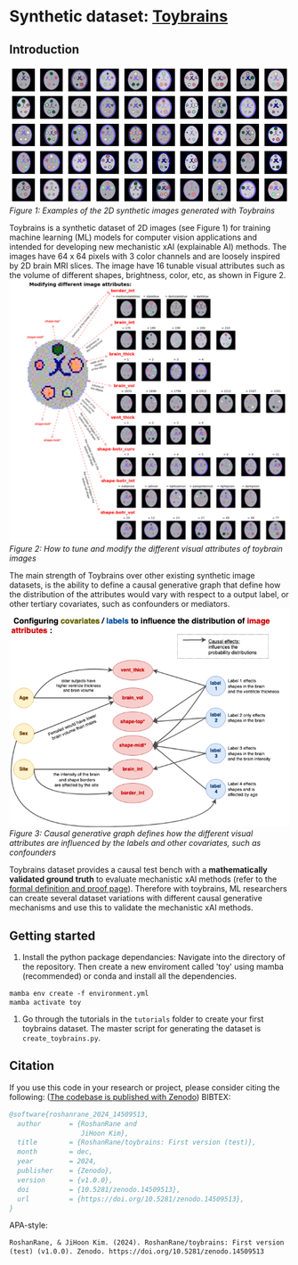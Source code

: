 # Synthetic dataset: [Toybrains](https://github.com/RoshanRane/toybrains) 

## Introduction
![Figure 1: Toybrains](docs/figures/toybrains.png)_Figure 1: Examples of the 2D synthetic images generated with Toybrains_

Toybrains is a synthetic dataset of 2D images (see Figure 1) for training machine learning (ML) models for computer vision applications and intended for developing new mechanistic xAI (explainable AI) methods. The images have 64 x 64 pixels with 3 color channels and are loosely inspired by 2D brain MRI slices. The image have 16 tunable visual attributes such as the volume of different shapes, brightness, color, etc, as shown in Figure 2.
![Figure 2: Image attributes](docs/figures/toybrains_attributes.png)_Figure 2: How to tune and modify the different visual attributes of toybrain images_

The main strength of Toybrains over other existing synthetic image datasets, is the ability to define a causal generative graph that define how the distribution of the attributes would vary with respect to a output label, or other tertiary covariates, such as confounders or mediators. 
![Figure 3: Image attributes](docs/figures/toybrains_causal.png)_Figure 3: Causal generative graph defines how the different visual attributes are influenced by the labels and other covariates, such as confounders_

Toybrains dataset provides a causal test bench with a **mathematically validated ground truth** to evaluate mechanistic xAI methods (refer to the [formal definition and proof page](docs/figures/formal_definition_and_proof.md)). Therefore with toybrains, ML researchers can create several dataset variations with different causal generative mechanisms and use this to validate the mechanistic xAI methods. 


## Getting started

1. Install the python package dependancies: Navigate into the directory of the repository. Then create a new enviroment called 'toy' using mamba (recommended) or conda and install all the dependencies.
```
mamba env create -f environment.yml
mamba activate toy
```
1. Go through the tutorials in the `tutorials` folder to create your first toybrains dataset. The master script for generating the dataset is `create_toybrains.py`.


<!-- ## Appendix
#### A1: Why are causal XAI methods important?
TODO
Causal XAI methods explain ML/DL model decisions in causal terms. That is, they detect whether a variable $c_k$ effects the model predictions $\hat{y}$ as a confounders, or a mediators and measures the effect of $c_k$ on generating $\hat{y}$. When DL models are used in scientific discovery (such as for brain-behaviour discovery using brain MRI), understanding the DL model decisions from a causal perspective becomes foremost important. -->


## Citation
If you use this code in your research or project, please consider citing the following:
([The codebase is published with Zenodo](https://doi.org/10.5281/zenodo.14509513))
BIBTEX:
```bibtex
@software{roshanrane_2024_14509513,
  author       = {RoshanRane and
                  JiHoon Kim},
  title        = {RoshanRane/toybrains: First version (test)},
  month        = dec,
  year         = 2024,
  publisher    = {Zenodo},
  version      = {v1.0.0},
  doi          = {10.5281/zenodo.14509513},
  url          = {https://doi.org/10.5281/zenodo.14509513},
}
```

APA-style:
```
RoshanRane, & JiHoon Kim. (2024). RoshanRane/toybrains: First version (test) (v1.0.0). Zenodo. https://doi.org/10.5281/zenodo.14509513
```
